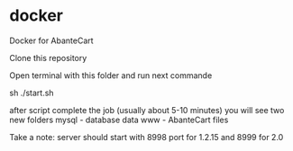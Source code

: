 # docker
Docker for AbanteCart


Clone this repository

Open terminal with this folder and run next commande

sh ./start.sh

after script complete the job (usually about 5-10 minutes) you will see two new folders
mysql - database data
www - AbanteCart files

Take a note: server should start with 8998 port for 1.2.15 and 8999 for 2.0
